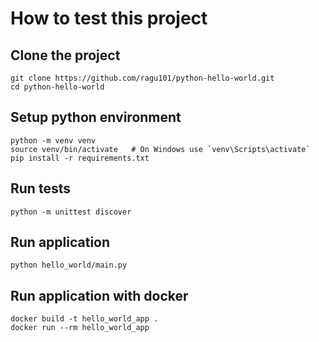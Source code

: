 # How to test this project
## Clone the project
```
git clone https://github.com/ragu101/python-hello-world.git
cd python-hello-world
```
## Setup python environment
```
python -m venv venv
source venv/bin/activate   # On Windows use `venv\Scripts\activate`
pip install -r requirements.txt

```
## Run tests
```
python -m unittest discover

```
## Run application
```
python hello_world/main.py

```
## Run application with docker
```
docker build -t hello_world_app .
docker run --rm hello_world_app
```